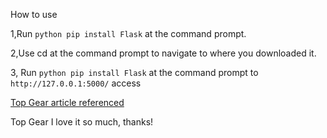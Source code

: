 How to use


1,Run ``` python pip install Flask ``` at the command prompt.


2,Use cd at the command prompt to navigate to where you downloaded it.


3, Run ``` python pip install Flask ``` at the command prompt to ``` http://127.0.0.1:5000/ ``` access


[Top Gear article referenced](https://www.topgear.com/car-news/supercars/play-top-gears-ferrari-hypercar-name-generator-game-right-now)

Top Gear I love it so much, thanks!

